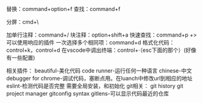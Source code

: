 替换：command+option+f
查找：command+f

分屏：cmd+\

加单行注释：command+/
块注释：option+shift+a
快速查找：command+p    +>可以使用响应的插件
一次选择多个相同项：command+d
格式化代码：control+k，control+d
在vscode中调出终端：control+·（esc下面的那个）(好像有一些配置)

相关插件：
    beautiful-美化代码
    code runner-运行任何一种语言
    chinese-中文
    debugger for chrome-调试代码，塞断点用。在luanch中修改url到相应的地址
    eslint-检测代码是否完整 需要全局安装，和初始化
    git相关：
        git history
        git project manager
        gitconfig syntax
        gitlens-可以显示代码最近的仓库
    